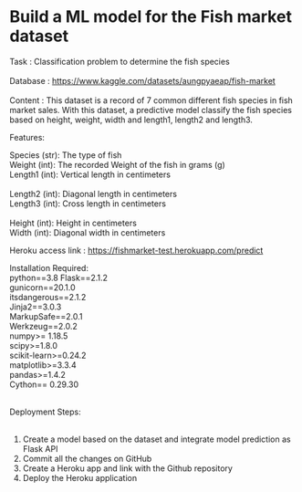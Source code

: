 # Build a ML model for the Fish market dataset
Task : Classification problem to determine the fish species</br></br>
Database : https://www.kaggle.com/datasets/aungpyaeap/fish-market</br>
</br>
Content : This dataset is a record of 7 common different fish species in fish market sales. With this dataset, a predictive model classify the fish species based on height, weight, width and length1, length2 and length3.
</br>

Features:

Species (str): The type of fish</br>
Weight (int): The recorded Weight of the fish in grams (g)</br>
Length1 (int): Vertical length in centimeters </br></br>
Length2 (int): Diagonal length in centimeters </br>
Length3 (int): Cross length in centimeters </br></br>
Height (int): Height in centimeters </br>
Width (int): Diagonal width in centimeters</br>

Heroku access link : https://fishmarket-test.herokuapp.com/predict</br>

Installation Required:</br>
python==3.8
Flask==2.1.2</br>
gunicorn==20.1.0</br>
itsdangerous==2.1.2</br>
Jinja2==3.0.3</br>
MarkupSafe==2.0.1</br>
Werkzeug==2.0.2</br>
numpy>= 1.18.5</br>
scipy>=1.8.0</br>
scikit-learn>=0.24.2</br>
matplotlib>=3.3.4</br>
pandas>=1.4.2</br>
Cython== 0.29.30</br>
</br>


Deployment Steps:</br></br>
1. Create a model based on the dataset and integrate model prediction as Flask API </br>
2. Commit all the changes on GitHub </br>
3. Create a Heroku app and link with the Github repository </br>
4. Deploy the Heroku application </br>
